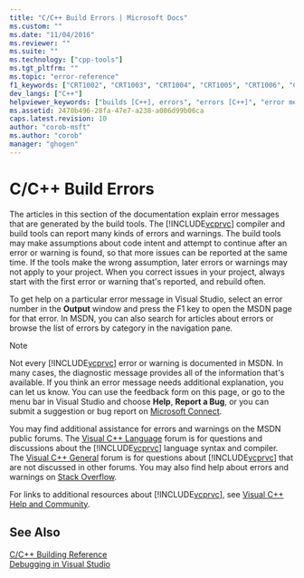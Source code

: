 ```yaml
---
title: "C/C++ Build Errors | Microsoft Docs"
ms.custom: ""
ms.date: "11/04/2016"
ms.reviewer: ""
ms.suite: ""
ms.technology: ["cpp-tools"]
ms.tgt_pltfrm: ""
ms.topic: "error-reference"
f1_keywords: ["CRT1002", "CRT1003", "CRT1004", "CRT1005", "CRT1006", "CVT1101", "CVT1102", "CVT1104", "CVT1106", "CVT1107", "CVT1108", "CVT1109", "CVT1110", "LNK1100", "LNK1101", "LNK1102", "LNK1105", "LNK1108", "LNK1109", "LNK1111", "LNK1114", "LNK1115", "LNK1117", "LNK1118", "LNK1119", "LNK1121", "LNK1129", "LNK1130", "LNK1131", "LNK1132", "LNK1137", "LNK1144", "LNK1145", "LNK1146", "LNK1147", "LNK1148", "LNK1149", "LNK1154", "LNK1155", "LNK1156", "LNK1159", "LNK1160", "LNK1161", "LNK1162", "LNK1163", "LNK1165", "LNK1167", "LNK1170", "LNK1171", "LNK1172", "LNK1173", "LNK1174", "LNK1175", "LNK1178", "LNK1180", "LNK1182", "LNK1183", "LNK1184", "LNK1185", "LNK1186", "LNK1187", "LNK1190", "LNK1194", "LNK1195", "LNK1197", "LNK1198", "LNK1199", "LNK1207", "LNK1209", "LNK1210", "LNK1212", "LNK1213", "LNK1214", "LNK1216", "LNK1219", "LNK1220", "LNK1227", "LNK1229", "LNK1230", "LNK1232", "LNK1233", "LNK1234", "LNK1235", "LNK1236", "LNK1242", "LNK1243", "LNK1244", "LNK1246", "LNK1247", "LNK1249", "LNK1250", "LNK1252", "LNK1253", "LNK1255", "LNK1257", "LNK1258", "LNK1260", "LNK1261", "LNK1262", "LNK1263", "LNK1265", "LNK1266", "LNK1267", "LNK1268", "LNK1269", "LNK1270", "LNK1272", "LNK1274", "LNK1276", "LNK1279", "LNK1280", "LNK1281", "LNK1283", "LNK1285", "LNK1286", "LNK1289", "LNK1290", "LNK1291", "LNK1292", "LNK1293", "LNK1294", "LNK1295", "LNK1297", "LNK1298", "LNK1299", "LNK1300", "LNK1301", "LNK1303", "LNK1304", "LNK1305", "LNK1307", "LNK1308", "LNK1310", "LNK1311", "LNK1315", "LNK1316", "LNK1317", "LNK1318", "LNK1319", "LNK1320", "LNK1321", "LNK1322", "LNK1323", "LNK1324", "LNK1325", "LNK1327", "LNK1328", "LNK1329", "LNK1330", "LNK1331", "LNK1332", "LNK2002", "LNK2003", "LNK2009", "LNK2014", "LNK2015", "LNK2016", "LNK2018", "LNK2021", "LNK2024", "LNK2029", "LNK2030", "LNK2032", "LNK2034", "LNK2035", "LNK2036", "LNK2037", "LNK2039", "LNK4003", "LNK4012", "LNK4013", "LNK4017", "LNK4018", "LNK4019", "LNK4020", "LNK4030", "LNK4031", "LNK4038", "LNK4040", "LNK4041", "LNK4042", "LNK4043", "LNK4046", "LNK4047", "LNK4048", "LNK4051", "LNK4052", "LNK4056", "LNK4060", "LNK4061", "LNK4062", "LNK4066", "LNK4067", "LNK4068", "LNK4069", "LNK4072", "LNK4077", "LNK4079", "LNK4081", "LNK4085", "LNK4087", "LNK4088", "LNK4093", "LNK4094", "LNK4097", "LNK4103", "LNK4108", "LNK4195", "LNK4196", "LNK4198", "LNK4202", "LNK4203", "LNK4207", "LNK4208", "LNK4209", "LNK4223", "LNK4225", "LNK4226", "LNK4228", "LNK4232", "LNK4233", "LNK4236", "LNK4238", "LNK4239", "LNK4240", "LNK4241", "LNK4242", "LNK4243", "LNK4244", "LNK4245", "LNK4246", "LNK4249", "LNK4250", "LNK4251", "LNK4252", "LNK4255", "LNK4256", "LNK4257", "LNK4258", "LNK4259", "LNK4260", "LNK4261", "LNK4262", "LNK4263", "LNK4264", "PG0001", "PG0002", "PG0003", "PG0061", "PG0062", "PG0063", "PG0065", "PG0066", "PG0067", "PG0068", "PG0069", "PG0070", "PG0071", "PG0081", "PG0087", "PG0090", "PG0091", "PG0092", "PG0094", "PG0096", "PG0168", "PG0169", "PG0181", "PG0188", "PG1000", "PG1001", "PG1032", "PG1033", "PG1035", "PG1036", "PG1038", "PG1051", "PG1052", "PG1053", "PG1056", "PG1058", "PG1060", "PG1061", "PG1065", "PG1066", "PG1067", "R6000", "R6003", "R6010", "R6022", "R6023", "R6034"]
dev_langs: ["C++"]
helpviewer_keywords: ["builds [C++], errors", "errors [C++]", "error messages [C++], build errors", "errors [C++], builds"]
ms.assetid: 2470b496-28fa-47e7-a238-a086d99b06ca
caps.latest.revision: 10
author: "corob-msft"
ms.author: "corob"
manager: "ghogen"
---
```

# C/C++ Build Errors
The articles in this section of the documentation explain error messages that are generated by the build tools. The [!INCLUDE[vcprvc](../../build/includes/vcprvc_md.md)] compiler and build tools can report many kinds of errors and warnings. The build tools may make assumptions about code intent and attempt to continue after an error or warning is found, so that more issues can be reported at the same time. If the tools make the wrong assumption, later errors or warnings may not apply to your project. When you correct issues in your project, always start with the first error or warning that's reported, and rebuild often.  
  
 To get help on a particular error message in Visual Studio, select an error number in the **Output** window and press the F1 key to open the MSDN page for that error. In MSDN, you can also search for articles about errors or browse the list of errors by category in the navigation pane.  
  
> [!NOTE]
>  Not every [!INCLUDE[vcprvc](../../build/includes/vcprvc_md.md)] error or warning is documented in MSDN. In many cases, the diagnostic message provides all of the information that's available. If you think an error message needs additional explanation, you can let us know. You can use the feedback form on this page, or go to the menu bar in Visual Studio and choose **Help**, **Report a Bug**, or you can submit a suggestion or bug report on [Microsoft Connect](http://connect.microsoft.com/VisualStudio).  
  
 You may find additional assistance for errors and warnings on the MSDN public forums. The [Visual C++ Language](http://go.microsoft.com/fwlink/?LinkId=158195) forum is for questions and discussions about the [!INCLUDE[vcprvc](../../build/includes/vcprvc_md.md)] language syntax and compiler. The [Visual C++ General](http://go.microsoft.com/fwlink/?LinkId=158194) forum is for questions about [!INCLUDE[vcprvc](../../build/includes/vcprvc_md.md)] that are not discussed in other forums. You may also find help about errors and warnings on [Stack Overflow](http://stackoverflow.com/).  
  
 For links to additional resources about [!INCLUDE[vcprvc](../../build/includes/vcprvc_md.md)], see [Visual C++ Help and Community](../../visual-cpp-help-and-community.md).  
  
## See Also  
 [C/C++ Building Reference](../../build/reference/c-cpp-building-reference.md)   
 [Debugging in Visual Studio](/visualstudio/debugger/debugging-in-visual-studio)